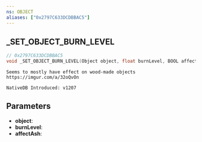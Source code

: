 ```yaml
---
ns: OBJECT
aliases: ["0x2797C633DCDBBAC5"]
---
```

## _SET_OBJECT_BURN_LEVEL

```c
// 0x2797C633DCDBBAC5
void _SET_OBJECT_BURN_LEVEL(Object object, float burnLevel, BOOL affectAsh);
```

```
Seems to mostly have effect on wood-made objects https://imgur.com/a/32oQvOn

NativeDB Introduced: v1207
```

## Parameters
* **object**:
* **burnLevel**:
* **affectAsh**:
